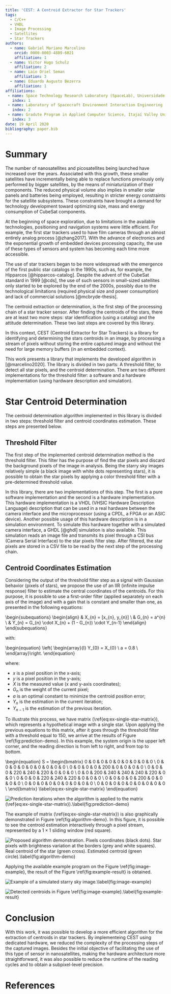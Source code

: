 ```yaml
---
title: 'CEST: A Centroid Extractor for Star Trackers'
tags:
  - C/C++
  - VHDL
  - Image Processing
  - Satellites
  - Star Trackers
authors:
  - name: Gabriel Mariano Marcelino
    orcid: 0000-0003-4889-6021
    affiliation: 1
  - name: Victor Hugo Schulz
    affiliation: 2
  - name: Laio Oriel Seman
    affiliation: 3
  - name: Eduardo Augusto Bezerra
    affiliation: 1
affiliations:
 - name: Space Technology Research Laboratory (SpaceLab), Universidade Federal de Santa Catarina
   index: 1
 - name: Laboratory of Spacecraft Environment Interaction Engineering (LaSEINE), Kyushu Institute of Technology
   index: 2
 - name: Gradute Program in Applied Computer Science, Itajaí Valley University (UNIVALI)
   index: 3
date: 19 April 2020
bibliography: paper.bib
---
```


# Summary

The number of nanosatellites and picosatellites being launched have increased over the years. Associated with this growth, these smaller satellites have incrementally being able to replace functions previously only performed by bigger satellites, by the means of miniaturization of their components. The reduced physical volume also implies in smaller solar panels and batteries being employed, resulting in stricter energy constraints for the satellite subsystems. These constraints have brought a demand for technology development toward optimizing size, mass and energy consumption of CubeSat components.

At the beginning of space exploration, due to limitations in the available technologies, positioning and navigation systems were little efficient. For example, the first star trackers used to have film cameras through an almost entirely analog process [@zhang2017]. With the advance of electronics and the exponential growth of embedded devices processing capacity, the use of these types of sensors and system has becoming each time more accessible.

The use of star trackers began to be more widespread with the emergence of the first public star catalogs in the 1990s, such as, for example, the Hipparcos [@hipparcos-catalog]. Despite the advent of the CubeSat standard in 1999 [@cds], the use of such sensors in small-sized satellites only started to be explored by the end of the 2000s, possibly due to the technological limitations (required physical size and power consumption) and lack of commercial solutions [@mcbryde-thesis].

The centroid extraction or determination, is the first step of the processing chain of a star tracker sensor. After finding the centroids of the stars, there are at least two more steps: star identification (using a catalog) and the attitude determination. These two last steps are covered by this library.

In this context, CEST (Centroid Extractor for Star Trackers) is a library for identifying and determining the stars centroids in an image, by processing a stream of pixels without storing the entire captured image and without the need for large memory buffers (in an embedded context).

This work presents a library that implements the developed algorithm in [@marcelino2020]. The library is divided in two parts: A threshold filter, to detect all star pixels, and the centroid determination. There are two different implementations for the threshold filter: a software and a hardware implementation (using hardware description and simulation).

# Star Centroid Determination

The centroid determination algorithm implemented in this library is divided in two steps: threshold filter and centroid coordinates estimation. These steps are presented below.

## Threshold Filter

The first step of the implemented centroid determination method is the threshold filter. This filter has the purpose of find the star pixels and discard the background pixels of the image in analysis. Being the starry sky images relatively simple (a black image with white dots representing stars), it is possible to obtain the star pixels by applying a color threshold filter with a pre-determined threshold value.

In this library, there are two implementations of this step. The first is a pure software implementation and the second is a hardware implementation. This hardware implementation is a VHDL (VHSIC Hardware Description Language) description that can be used in a real hardware between the camera interface and the microprocessor (using a CPDL, a FPGA or an ASIC device). Another possible usage of this hardware description is in a simulation environment. To simulate this hardware together with a simulated camera interface, a GHDL [@ghdl] simulation is also available. This simulation reads an image file and transmits its pixel through a CSI bus (Camera Serial Interface) to the star pixels filter step. After filtered, the star pixels are stored in a CSV file to be read by the next step of the processing chain.

## Centroid Coordinates Estimation

Considering the output of the threshold filter step as a signal with Gaussian behavior (pixels of stars), we propose the use of an IIR (infinite impulse response) filter to estimate the central coordinates of the centroids. For this purpose, it is possible to use a first-order filter (applied separately on each axis of the image) and with a gain that is constant and smaller than one, as presented in the following equations:

\begin{subequations}
    \begin{align}
        & X_{n} = [x_{n}, y_{n}] \\
        & G_{n} = a^{n} \\
        & Y_{n} = G_{n} \cdot X_{n} + (1 - G_{n}) \cdot Y_{n-1}
    \end{align}
\end{subequations}

with:

\begin{equation}
    \left\{ \begin{array}{l}
        Y_{0} = X_{0} \\
        a = 0.8 \\
    \end{array}\right.
\end{equation}

where:

* $x$ is a pixel position in the x-axis;
* $y$ is a pixel position in the y-axis;
* $X$ is the measured value (x and y-axis coordinates);
* $G_{n}$ is the weight of the current pixel;
* $a$ is an optimal constant to minimize the centroid position error;
* $Y_{n}$ is the estimation in the current iteration;
* $Y_{n−1}$ is the estimation of the previous iteration.

To illustrate this process, we have matrix (\ref{eq:ex-single-star-matrix}), which represents a hypothetical image with a single star. Upon applying the previous equations to this matrix, after it goes through the threshold filter with a threshold equal to 150, we arrive at the results of Figure \ref{fig:prediction-demo}. In this example, the system origin is the upper left corner, and the reading direction is from left to right, and from top to bottom.

\begin{equation}
    S =
    \begin{bmatrix}
        0 &   0 &   0 &   0 &   0 &   0 &   0 &   0 &   0 \\
        0 &   0 &   0 &   0 &   0 &   0 &   0 &   0 &   0 \\
        0 &   0 &   0 &   0 & 200 &   0 &   0 &   0 &   0 \\
        0 &   0 &   0 & 220 & 240 & 220 &   0 &   0 &   0 \\
        0 &   0 & 200 & 240 & 240 & 240 & 220 &   0 &   0 \\
        0 &   0 &   0 & 220 & 240 & 220 &   0 &   0 &   0 \\
        0 &   0 &   0 &   0 & 200 &   0 &   0 &   0 &   0 \\
        0 &   0 &   0 &   0 &   0 &   0 &   0 &   0 &   0 \\
        0 &   0 &   0 &   0 &   0 &   0 &   0 &   0 &   0 \\
    \end{bmatrix}
    \label{eq:ex-single-star-matrix}
\end{equation}

![Prediction iterations when the algorithm is applied to the matrix (\ref{eq:ex-single-star-matrix}).\label{fig:prediction-demo}](doc/prediction-demo.png)

The example of matrix (\ref{eq:ex-single-star-matrix}) is also graphically demonstrated in Figure \ref{fig:algorithm-demo}. In this figure, it is possible to see the centroid estimation interactively through a pixel stream, represented by a $1 \times 1$ sliding window (red square).

![Proposed algorithm demonstration. Pixels coordinates (black dots). Star pixels with brightness variation at the borders (grey and white squares). Real centroid of the star (green cross). Estimated centroid (green circle).\label{fig:algorithm-demo}](doc/algorithm-demo.png)

Applying the available example program on the Figure \ref{fig:image-example}, the result of the Figure \ref{fig:example-result} is obtained.

![Example of a simulated starry sky image.\label{fig:image-example}](doc/stars-image.png)

![Detected centroids in Figure \ref{fig:image-example}.\label{fig:example-result}](doc/stars-image-centroids.png)

# Conclusion

With this work, it was possible to develop a more efficient algorithm for the extraction of centroids in star trackers. By implementeing CEST using dedicated hardware, we reduced the complexity of the processing steps of the captured images. Besides the initial objective of facilitating the use of this type of sensor in nanosatellites, making the hardware architecture more straightforward, it was also possible to reduce the runtime of the reading cycles and to obtain a subpixel-level precision.

# References
